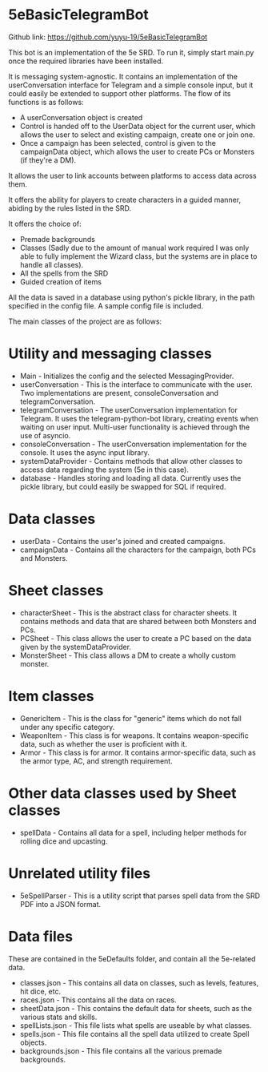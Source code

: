 # 5eBasicTelegramBot

Github link: https://github.com/yuyu-19/5eBasicTelegramBot

This bot is an implementation of the 5e SRD. To run it, simply start main.py once the required libraries have been installed.

It is messaging system-agnostic. It contains an implementation of the userConversation interface for Telegram and a simple console input, but it could easily be extended to support other platforms.
The flow of its functions is as follows:
- A userConversation object is created
- Control is handed off to the UserData object for the current user, which allows the user to select and existing campaign, create one or join one.
- Once a campaign has been selected, control is given to the campaignData object, which allows the user to create PCs or Monsters (if they're a DM).

It allows the user to link accounts between platforms to access data across them.

It offers the ability for players to create characters in a guided manner, abiding by the rules listed in the SRD.

It offers the choice of:
- Premade backgrounds
- Classes (Sadly due to the amount of manual work required I was only able to fully implement the Wizard class, but the systems are in place to handle all classes).
- All the spells from the SRD
- Guided creation of items


All the data is saved in a database using python's pickle library, in the path specified in the config file.
A sample config file is included.

The main classes of the project are as follows:

# Utility and messaging classes
- Main - Initializes the config and the selected MessagingProvider.
- userConversation - This is the interface to communicate with the user. Two implementations are present, consoleConversation and telegramConversation.
- telegramConversation - The userConversation implementation for Telegram. It uses the telegram-python-bot library, creating events when waiting on user input. Multi-user functionality is achieved through the use of asyncio.
- consoleConversation - The userConversation implementation for the console. It uses the async input library.
- systemDataProvider - Contains methods that allow other classes to access data regarding the system (5e in this case).
- database - Handles storing and loading all data. Currently uses the pickle library, but could easily be swapped for SQL if required.

# Data classes
- userData - Contains the user's joined and created campaigns.
- campaignData - Contains all the characters for the campaign, both PCs and Monsters.

# Sheet classes
- characterSheet - This is the abstract class for character sheets. It contains methods and data that are shared between both Monsters and PCs.
- PCSheet - This class allows the user to create a PC based on the data given by the systemDataProvider.
- MonsterSheet - This class allows a DM to create a wholly custom monster.

# Item classes
- GenericItem - This is the class for "generic" items which do not fall under any specific category.
- WeaponItem - This class is for weapons. It contains weapon-specific data, such as whether the user is proficient with it.
- Armor - This class is for armor. It contains armor-specific data, such as the armor type, AC, and strength requirement.

# Other data classes used by Sheet classes
- spellData - Contains all data for a spell, including helper methods for rolling dice and upcasting.


# Unrelated utility files
- 5eSpellParser - This is a utility script that parses spell data from the SRD PDF into a JSON format.

# Data files
These are contained in the 5eDefaults folder, and contain all the 5e-related data.
- classes.json - This contains all data on classes, such as levels, features, hit dice, etc.
- races.json - This contains all the data on races.
- sheetData.json - This contains the default data for sheets, such as the various stats and skills.
- spellLists.json - This file lists what spells are useable by what classes.
- spells.json - This file contains all the spell data utilized to create Spell objects.
- backgrounds.json - This file contains all the various premade backgrounds.
